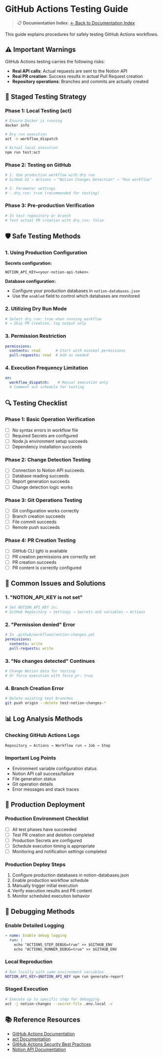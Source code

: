 # GitHub Actions Testing Guide

> 📋 **Documentation Index**: [← Back to Documentation Index](./README.md)

This guide explains procedures for safely testing GitHub Actions workflows.

## ⚠️ Important Warnings

GitHub Actions testing carries the following risks:
- **Real API calls**: Actual requests are sent to the Notion API
- **Real PR creation**: Success results in actual Pull Request creation
- **Repository operations**: Branches and commits are actually created

## 🧪 Staged Testing Strategy

### Phase 1: Local Testing (act)
```bash
# Ensure Docker is running
docker info

# Dry run execution
act -n workflow_dispatch

# Actual local execution
npm run test:act
```

### Phase 2: Testing on GitHub
```bash
# 1. Use production workflow with dry run
# GitHub UI → Actions → "Notion Changes Detection" → "Run workflow"

# 2. Parameter settings
# - dry_run: true (recommended for testing)
```

### Phase 3: Pre-production Verification
```bash
# In test repository or branch
# Test actual PR creation with dry_run: false
```

## 🛡️ Safe Testing Methods

### 1. Using Production Configuration

**Secrets configuration:**
```
NOTION_API_KEY=<your-notion-api-token>
```

**Database configuration:**
- Configure your production databases in `notion-databases.json`
- Use the `enabled` field to control which databases are monitored

### 2. Utilizing Dry Run Mode

```yaml
# Select dry_run: true when running workflow
# → Skip PR creation, log output only
```

### 3. Permission Restriction

```yaml
permissions:
  contents: read       # Start with minimal permissions
  pull-requests: read  # Add as needed
```

### 4. Execution Frequency Limitation

```yaml
on:
  workflow_dispatch:    # Manual execution only
  # Comment out schedule for testing
```

## 🔍 Testing Checklist

### Phase 1: Basic Operation Verification
- [ ] No syntax errors in workflow file
- [ ] Required Secrets are configured
- [ ] Node.js environment setup succeeds
- [ ] Dependency installation succeeds

### Phase 2: Change Detection Testing
- [ ] Connection to Notion API succeeds
- [ ] Database reading succeeds
- [ ] Report generation succeeds
- [ ] Change detection logic works

### Phase 3: Git Operations Testing
- [ ] Git configuration works correctly
- [ ] Branch creation succeeds
- [ ] File commit succeeds
- [ ] Remote push succeeds

### Phase 4: PR Creation Testing
- [ ] GitHub CLI (gh) is available
- [ ] PR creation permissions are correctly set
- [ ] PR creation succeeds
- [ ] PR content is correctly configured

## 🐛 Common Issues and Solutions

### 1. "NOTION_API_KEY is not set"
```bash
# Set NOTION_API_KEY in:
# GitHub Repository → Settings → Secrets and variables → Actions
```

### 2. "Permission denied" Error
```yaml
# In .github/workflows/notion-changes.yml
permissions:
  contents: write
  pull-requests: write
```

### 3. "No changes detected" Continues
```bash
# Change Notion data for testing
# Or force execution with force_pr: true
```

### 4. Branch Creation Error
```bash
# Delete existing test branches
git push origin --delete test-notion-changes-*
```

## 📊 Log Analysis Methods

### Checking GitHub Actions Logs
```
Repository → Actions → Workflow run → Job → Step
```

### Important Log Points
- Environment variable configuration status
- Notion API call success/failure
- File generation status
- Git operation details
- Error messages and stack traces

## 🚀 Production Deployment

### Production Environment Checklist
- [ ] All test phases have succeeded
- [ ] Test PR creation and deletion completed
- [ ] Production Secrets are configured
- [ ] Schedule execution timing is appropriate
- [ ] Monitoring and notification settings completed

### Production Deploy Steps
1. Configure production databases in notion-databases.json
2. Enable production workflow schedule
3. Manually trigger initial execution
4. Verify execution results and PR content
5. Monitor scheduled execution behavior

## 🔧 Debugging Methods

### Enable Detailed Logging
```yaml
- name: Enable debug logging
  run: |
    echo "ACTIONS_STEP_DEBUG=true" >> $GITHUB_ENV
    echo "ACTIONS_RUNNER_DEBUG=true" >> $GITHUB_ENV
```

### Local Reproduction
```bash
# Run locally with same environment variables
NOTION_API_KEY=$NOTION_API_KEY npm run generate-report
```

### Staged Execution
```bash
# Execute up to specific step for debugging
act -j notion-changes --secret-file .env.local -v
```

## 📚 Reference Resources

- [GitHub Actions Documentation](https://docs.github.com/en/actions)
- [act Documentation](https://nektosact.com/)
- [GitHub Actions Security Best Practices](https://docs.github.com/en/actions/security-guides/security-hardening-for-github-actions)
- [Notion API Documentation](https://developers.notion.com/)